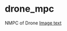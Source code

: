 # drone_mpc
NMPC of Drone
[Image text](https://github.com/KafuuChikai/drone_mpc/blob/main/data_test/TestMPC.png)
